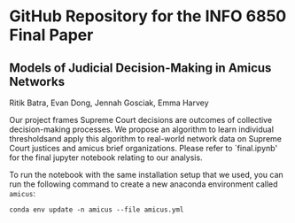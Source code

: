 # GitHub Repository for the INFO 6850 Final Paper
## Models of Judicial Decision-Making in Amicus Networks
Ritik Batra, Evan Dong, Jennah Gosciak, Emma Harvey

Our project frames Supreme Court decisions are outcomes of collective decision-making processes. We propose an algorithm to learn individual thresholdsand apply this algorithm to real-world network data on Supreme Court justices and amicus brief organizations. Please refer to `final.ipynb' for the final jupyter notebook relating to our analysis.

To run the notebook with the same installation setup that we used, you can run the following command to create a new anaconda environment called `amicus`:

```conda env update -n amicus --file amicus.yml```
